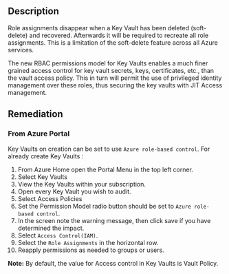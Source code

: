 ## Description

Role assignments disappear when a Key Vault has been deleted (soft- delete) and recovered. Afterwards it will be required to recreate all role assignments. This is a limitation of the soft-delete feature across all Azure services.

The new RBAC permissions model for Key Vaults enables a much finer grained access control for key vault secrets, keys, certificates, etc., than the vault access policy. This in turn will permit the use of privileged identity management over these roles, thus securing the key vaults with JIT Access management.

## Remediation

### From Azure Portal

Key Vaults on creation can be set to use `Azure role-based control`. For already create Key Vaults :

  1. From Azure Home open the Portal Menu in the top left corner.
  2. Select Key Vaults
  3. View the Key Vaults within your subscription.
  4. Open every Key Vault you wish to audit.
  5. Select Access Policies
  6. Set the Permission Model radio button should be set to `Azure role-based
  control`.
  7. In the screen note the warning message, then click save if you have determined
  the impact.
  8. Select `Access Control(IAM)`.
  9. Select the `Role Assignments` in the horizontal row.
 10. Reapply permissions as needed to groups or users.

**Note:** By default, the value for Access control in Key Vaults is Vault Policy.

